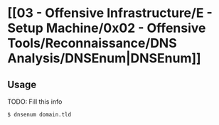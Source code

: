 # [[03 - Offensive Infrastructure/E - Setup Machine/0x02 - Offensive Tools/Reconnaissance/DNS Analysis/DNSEnum|DNSEnum]]

## Usage

TODO: Fill this info

```
$ dnsenum domain.tld
```